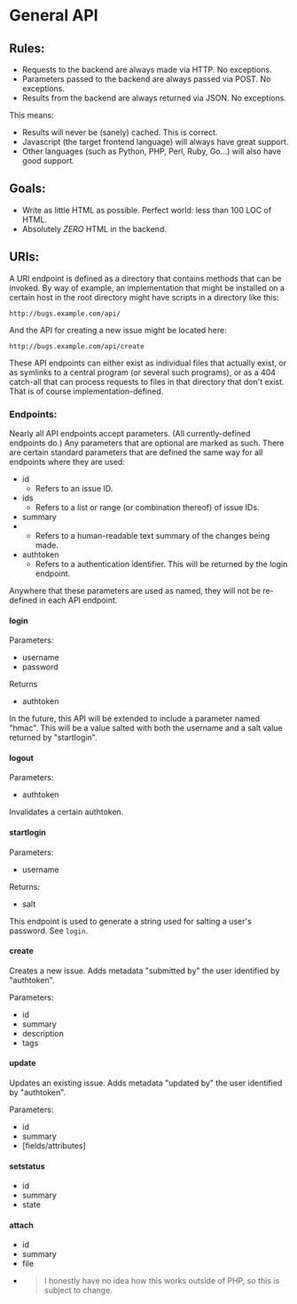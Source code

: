 # General API

## Rules:
* Requests to the backend are always made via HTTP. No exceptions.
* Parameters passed to the backend are always passed via POST. No exceptions.
* Results from the backend are always returned via JSON. No exceptions.

This means:
* Results will never be (sanely) cached. This is correct.
* Javascript (the target frontend language) will always have great support.
* Other languages (such as Python, PHP, Perl, Ruby, Go...) will also have good support.

## Goals:
* Write as little HTML as possible. Perfect world: less than 100 LOC of HTML.
* Absolutely _ZERO_ HTML in the backend.

## URIs:
A URI endpoint is defined as a directory that contains methods that can be invoked. By
way of example, an implementation that might be installed on a certain host in the root
directory might have scripts in a directory like this:

	http://bugs.example.com/api/

And the API for creating a new issue might be located here:

	http://bugs.example.com/api/create

These API endpoints can either exist as individual files that actually exist, or as
symlinks to a central program (or several such programs), or as a 404 catch-all that can
process requests to files in that directory that don't exist. That is of course
implementation-defined.

### Endpoints:
Nearly all API endpoints accept parameters. (All currently-defined endpoints do.) Any
parameters that are optional are marked as such. There are certain standard parameters
that are defined the same way for all endpoints where they are used:

* id
	* Refers to an issue ID.
* ids
	* Refers to a list or range (or combination thereof) of issue IDs.
* summary
* * Refers to a human-readable text summary of the changes being made.
* authtoken
	* Refers to a authentication identifier. This will be returned by the login endpoint.

Anywhere that these parameters are used as named, they will not be re-defined in each API
endpoint. 

#### login
Parameters:
* username
* password

Returns
* authtoken

In the future, this API will be extended to include a parameter named "hmac". This will be
a value salted with both the username and a salt value returned by "startlogin".

#### logout
Parameters:
* authtoken

Invalidates a certain authtoken.

#### startlogin
Parameters:
* username

Returns:
* salt

This endpoint is used to generate a string used for salting a user's password. See `login`.


#### create
Creates a new issue. Adds metadata "submitted by" the user identified by "authtoken".

Parameters:
* id
* summary
* description
* tags

#### update
Updates an existing issue. Adds metadata "updated by" the user identified by "authtoken".

Parameters:
* id
* summary
* [fields/attributes]

#### setstatus
* id
* summary
* state

#### attach
* id
* summary
* file
* > I honestly have no idea how this works outside of PHP, so this is subject to change.


